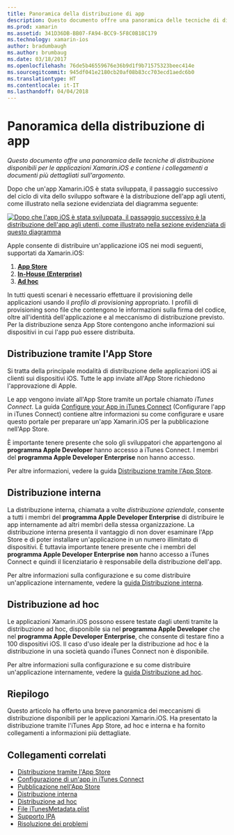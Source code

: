 ```yaml
---
title: Panoramica della distribuzione di app
description: Questo documento offre una panoramica delle tecniche di distribuzione disponibili per le applicazioni Xamarin.iOS e contiene i collegamenti a documenti più dettagliati sull'argomento.
ms.prod: xamarin
ms.assetid: 341D36DB-BB07-FA94-BCC9-5F8C0B18C179
ms.technology: xamarin-ios
author: bradumbaugh
ms.author: brumbaug
ms.date: 03/18/2017
ms.openlocfilehash: 76de5b46559676e36b9d1f9b71575323beec414e
ms.sourcegitcommit: 945df041e2180cb20af08b83cc703ecd1aedc6b0
ms.translationtype: HT
ms.contentlocale: it-IT
ms.lasthandoff: 04/04/2018
---
```

# <a name="app-distribution-overview"></a>Panoramica della distribuzione di app

_Questo documento offre una panoramica delle tecniche di distribuzione disponibili per le applicazioni Xamarin.iOS e contiene i collegamenti a documenti più dettagliati sull'argomento._

Dopo che un'app Xamarin.iOS è stata sviluppata, il passaggio successivo del ciclo di vita dello sviluppo software è la distribuzione dell'app agli utenti, come illustrato nella sezione evidenziata del diagramma seguente:


[![](images/publishingdiagram.png "Dopo che l'app iOS è stata sviluppata, il passaggio successivo è la distribuzione dell'app agli utenti, come illustrato nella sezione evidenziata di questo diagramma")](images/publishingdiagram.png#lightbox)


Apple consente di distribuire un'applicazione iOS nei modi seguenti, supportati da Xamarin.iOS:

1. [**App Store**](#App_Store_Distribution)
2. [**In-House (Enterprise)**](#In-House_Distribution)
2. [**Ad hoc**](#Ad_Hoc_Distribution)

In tutti questi scenari è necessario effettuare il provisioning delle applicazioni usando il *profilo di provisioning* appropriato. I profili di provisioning sono file che contengono le informazioni sulla firma del codice, oltre all'identità dell'applicazione e al meccanismo di distribuzione previsto. Per la distribuzione senza App Store contengono anche informazioni sui dispositivi in cui l'app può essere distribuita.

<a name="App_Store_Distribution"/>

## <a name="app-store-distribution"></a>Distribuzione tramite l'App Store

Si tratta della principale modalità di distribuzione delle applicazioni iOS ai clienti sui dispositivi iOS. Tutte le app inviate all'App Store richiedono l'approvazione di Apple.

Le app vengono inviate all'App Store tramite un portale chiamato *iTunes Connect*. La guida [Configure your App in iTunes Connect](~/ios/deploy-test/app-distribution/app-store-distribution/itunesconnect.md) (Configurare l'app in iTunes Connect) contiene altre informazioni su come configurare e usare questo portale per preparare un'app Xamarin.iOS per la pubblicazione nell'App Store.

È importante tenere presente che solo gli sviluppatori che appartengono al **programma Apple Developer** hanno accesso a iTunes Connect. I membri del **programma Apple Developer Enterprise** non hanno accesso.

Per altre informazioni, vedere la guida [Distribuzione tramite l'App Store](~/ios/deploy-test/app-distribution/app-store-distribution/index.md).

<a name="In-House_Distribution"/>

## <a name="in-house-distribution"></a>Distribuzione interna

La distribuzione interna, chiamata a volte *distribuzione aziendale*, consente a tutti i membri del **programma Apple Developer Enterprise** di distribuire le app internamente ad altri membri della stessa organizzazione. La distribuzione interna presenta il vantaggio di non dover esaminare l'App Store e di poter installare un'applicazione in un numero illimitato di dispositivi. È tuttavia importante tenere presente che i membri del **programma Apple Developer Enterprise** **non** hanno accesso a iTunes Connect e quindi il licenziatario è responsabile della distribuzione dell'app.

Per altre informazioni sulla configurazione e su come distribuire un'applicazione internamente, vedere la [guida Distribuzione interna](~/ios/deploy-test/app-distribution/in-house-distribution.md).

<a name="Ad_Hoc_Distribution"/>

## <a name="ad-hoc-distribution"></a>Distribuzione ad hoc

Le applicazioni Xamarin.iOS possono essere testate dagli utenti tramite la distribuzione ad hoc, disponibile sia nel **programma Apple Developer** che nel **programma Apple Developer Enterprise**, che consente di testare fino a 100 dispositivi iOS. Il caso d'uso ideale per la distribuzione ad hoc è la distribuzione in una società quando iTunes Connect non è disponibile.

Per altre informazioni sulla configurazione e su come distribuire un'applicazione internamente, vedere la [guida Distribuzione ad hoc](~/ios/deploy-test/app-distribution/ad-hoc-distribution.md).

## <a name="summary"></a>Riepilogo

Questo articolo ha offerto una breve panoramica dei meccanismi di distribuzione disponibili per le applicazioni Xamarin.iOS. Ha presentato la distribuzione tramite l'iTunes App Store, ad hoc e interna e ha fornito collegamenti a informazioni più dettagliate.

## <a name="related-links"></a>Collegamenti correlati

- [Distribuzione tramite l'App Store](~/ios/deploy-test/app-distribution/app-store-distribution/index.md)
- [Configurazione di un'app in iTunes Connect](~/ios/deploy-test/app-distribution/app-store-distribution/itunesconnect.md)
- [Pubblicazione nell'App Store](~/ios/deploy-test/app-distribution/app-store-distribution/publishing-to-the-app-store.md)
- [Distribuzione interna](~/ios/deploy-test/app-distribution/in-house-distribution.md)
- [Distribuzione ad hoc](~/ios/deploy-test/app-distribution/ad-hoc-distribution.md)
- [File iTunesMetadata.plist](~/ios/deploy-test/app-distribution/itunesmetadata.md)
- [Supporto IPA](~/ios/deploy-test/app-distribution/ipa-support.md)
- [Risoluzione dei problemi](~/ios/deploy-test/troubleshooting.md)
